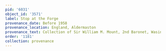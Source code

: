 ```yaml
---
pid: '6031'
object_id: '3571'
label: Stop at the Forge
provenance_date: Before 1958
provenance_location: England, Aldermaston
provenance_text: Collection of Sir William M. Mount, 2nd Baronet, Wasing Place
order: '1181'
collection: provenance
---
```

